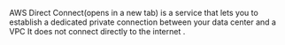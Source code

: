 AWS Direct Connect(opens in a new tab) is a service that lets you to establish a dedicated private connection between your data center and a VPC
It does not connect directly to the internet .


